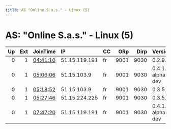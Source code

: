 ```yaml
---
title: AS "Online S.a.s." - Linux (5)
---
```


# AS: "Online S.a.s." - Linux (5)

|   Up |   Ext | JoinTime                                                                                            | IP            | CC   |   ORp |   Dirp | Version           | Contact            | Nickname   |   eFamMembers |
|-----:|------:|:----------------------------------------------------------------------------------------------------|:--------------|:-----|------:|-------:|:------------------|:-------------------|:-----------|--------------:|
|    0 |     1 | [04:41:10](https://metrics.torproject.org/rs.html#details/A352AF4E51387117C3B28525C2683141863CBBCB) | 51.15.119.191 | fr   |  9001 |   9030 | 0.2.9.16          | abuse@torworld.org | Kali       |             1 |
|    0 |     1 | [05:06:06](https://metrics.torproject.org/rs.html#details/66E8CD8467C4799D8DA1EFDD20F057AE1596C1F4) | 51.15.103.9   | fr   |  9001 |   9030 | 0.4.1.0-alpha-dev | abuse@torworld.org | Kali       |             1 |
|    0 |     1 | [05:18:52](https://metrics.torproject.org/rs.html#details/B1701C5711F082F2999EEE1233F501727FE91E46) | 51.15.103.9   | fr   |  9001 |   9030 | 0.3.5.8           | abuse@torworld.org | Kali       |             1 |
|    0 |     1 | [05:27:46](https://metrics.torproject.org/rs.html#details/33BC2446B2B5C7AC2396FE40D0453E0F5C7C4A39) | 51.15.224.225 | fr   |  9001 |   9030 | 0.3.5.8           | abuse@torworld.org | Kali       |             1 |
|    0 |     1 | [07:47:20](https://metrics.torproject.org/rs.html#details/479AE2CDD04E6F72A29D479F9F39B9C3C0D39D58) | 51.15.119.191 | fr   |  9001 |   9030 | 0.4.1.0-alpha-dev | abuse@torworld.org | Kali       |             1 |
